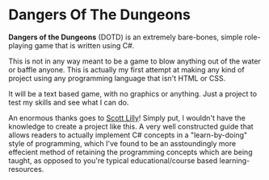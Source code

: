 # Dangers Of The Dungeons

**Dangers of the Dungeons** (DOTD) is an extremely bare-bones, simple role-playing game that is written using C#.

This is not in any way meant to be a game to blow anything out of the water or baffle anyone. This is actually my first attempt at making any kind of project using any programming language that isn't HTML or CSS. 

It will be a text based game, with no graphics or anything. Just a project to test my skills and see what I can do. 

An enormous thanks goes to [Scott Lilly](https://scottlilly.com/learn-c-by-building-a-simple-rpg-index/)! Simply put, I wouldn't have the knowledge to create a project like this. 
A very well constructed guide that allows readers to actually implement C# concepts in a "learn-by-doing" style of programming, which I've found to be an asstoundingly more effecient method of retaining the programming concepts which are being taught, as opposed to you're typical educational/course based learning-resources. 

